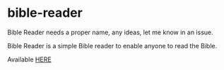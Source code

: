 # bible-reader
Bible Reader needs a proper name, any ideas, let me know in an issue.

Bible Reader is a simple Bible reader to enable anyone to read the Bible.

Available <a href="https://linuxgamer.github.io/bible-reader/">HERE</a>
